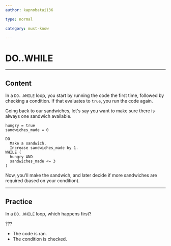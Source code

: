 ```yaml
---
author: kapnobatai136

type: normal

category: must-know

---
```


# DO..WHILE

---
## Content

In a `DO..WHILE` loop, you start by running the code the first time, followed by checking a condition. If that evaluates to `true`, you run the code again.

Going back to our sandwiches, let's say you want to make sure there is always one sandwich available.

```plain-text
hungry = true
sandwiches_made = 0

DO
  Make a sandwich.
  Increase sandwiches_made by 1.
WHILE (
  hungry AND 
  sandwiches_made <= 3
)
```

Now, you'll make the sandwich, and later decide if more sandwiches are required (based on your condition).

---
## Practice

In a `DO..WHILE` loop, which happens first?

???

* The code is ran.
* The condition is checked.